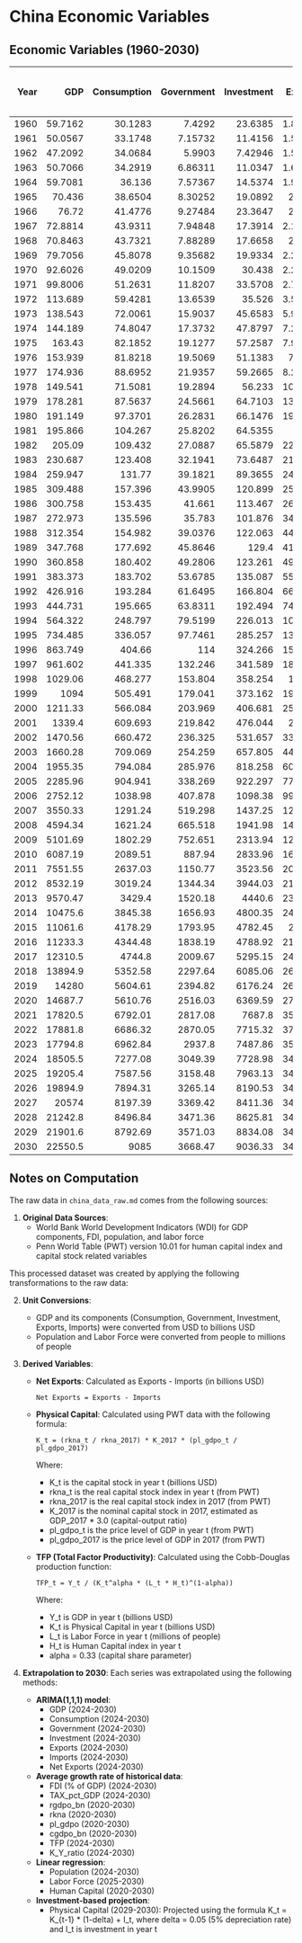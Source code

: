 # China Economic Variables

## Economic Variables (1960-2030)

|   Year |        GDP |   Consumption |   Government |   Investment |    Exports |    Imports |   Net Exports |   Population |   Labor Force |   Physical Capital |      TFP |   FDI (% of GDP) |   Tax Revenue (% of GDP) |   Human Capital |
|-------:|-----------:|--------------:|-------------:|-------------:|-----------:|-----------:|--------------:|-------------:|--------------:|-------------------:|---------:|-----------------:|-------------------------:|----------------:|
|   1960 |    59.7162 |       30.1283 |      7.4292  |     23.6385  |    1.88306 |    1.89059 |     -0.00753  |      667.07  |       nan     |              84.37 | nan      |         nan      |                 nan      |          1.23   |
|   1961 |    50.0567 |       33.1748 |      7.15732 |     11.4156  |    1.50561 |    1.40809 |      0.09752  |      660.33  |       nan     |              84.37 | nan      |         nan      |                 nan      |          1.25   |
|   1962 |    47.2092 |       34.0684 |      5.9903  |      7.42946 |    1.50537 |    1.12772 |      0.37765  |      665.77  |       nan     |              75    | nan      |         nan      |                 nan      |          1.28   |
|   1963 |    50.7066 |       34.2919 |      6.86311 |     11.0347  |    1.66635 |    1.21067 |      0.45568  |      682.335 |       nan     |              65.62 | nan      |         nan      |                 nan      |          1.3    |
|   1964 |    59.7081 |       36.136  |      7.57367 |     14.5374  |    1.93886 |    1.4811  |      0.45776  |      698.355 |       nan     |              75    | nan      |         nan      |                 nan      |          1.32   |
|   1965 |    70.436  |       38.6504 |      8.30252 |     19.0892  |    2.2466  |    1.91642 |      0.33018  |      715.185 |       nan     |              75    | nan      |         nan      |                 nan      |          1.35   |
|   1966 |    76.72   |       41.4776 |      9.27484 |     23.3647  |    2.3706  |    2.1853  |      0.1853   |      735.4   |       nan     |              84.37 | nan      |         nan      |                 nan      |          1.37   |
|   1967 |    72.8814 |       43.9311 |      7.94848 |     17.3914  |    2.15588 |    1.91986 |      0.23602  |      754.55  |       nan     |              75    | nan      |         nan      |                 nan      |          1.39   |
|   1968 |    70.8463 |       43.7321 |      7.88289 |     17.6658  |    2.1147  |    1.84522 |      0.26948  |      774.51  |       nan     |              75    | nan      |         nan      |                 nan      |          1.41   |
|   1969 |    79.7056 |       45.8078 |      9.35682 |     19.9334  |    2.21439 |    1.73119 |      0.4832   |      796.025 |       nan     |              75    | nan      |         nan      |                 nan      |          1.43   |
|   1970 |    92.6026 |       49.0209 |     10.1509  |     30.438   |    2.27422 |    2.20156 |      0.07266  |      818.315 |       nan     |              75    | nan      |         nan      |                 nan      |          1.45   |
|   1971 |    99.8006 |       51.2631 |     11.8207  |     33.5708  |    2.71042 |    2.23313 |      0.477289 |      841.105 |       nan     |              75    | nan      |         nan      |                 nan      |          1.48   |
|   1972 |   113.689  |       59.4281 |     13.6539  |     35.526   |    3.53721 |    2.91645 |      0.62076  |      862.03  |       nan     |              93.75 | nan      |         nan      |                 nan      |          1.51   |
|   1973 |   138.543  |       72.0061 |     15.9037  |     45.6583  |    5.95928 |    5.25779 |      0.701488 |      881.94  |       nan     |             103.12 | nan      |         nan      |                 nan      |          1.53   |
|   1974 |   144.189  |       74.8047 |     17.3732  |     47.8797  |    7.21307 |    7.7162  |     -0.503131 |      900.35  |       nan     |             103.12 | nan      |         nan      |                 nan      |          1.56   |
|   1975 |   163.43   |       82.1852 |     19.1277  |     57.2587  |    7.97457 |    8.35505 |     -0.38048  |      916.395 |       nan     |             112.5  | nan      |         nan      |                 nan      |          1.59   |
|   1976 |   153.939  |       81.8218 |     19.5069  |     51.1383  |    7.4406  |    7.34981 |      0.090791 |      930.685 |       nan     |             225    | nan      |         nan      |                 nan      |          1.62   |
|   1977 |   174.936  |       88.6952 |     21.9357  |     59.2665  |    8.27107 |    8.0604  |      0.210672 |      943.455 |       nan     |             225    | nan      |         nan      |                 nan      |          1.65   |
|   1978 |   149.541  |       71.5081 |     19.2894  |     56.233   |   10.8011  |   12.2617  |     -1.46056  |      956.165 |       nan     |             262.5  | nan      |         nan      |                 nan      |          1.68   |
|   1979 |   178.281  |       87.5637 |     24.5661  |     64.7103  |   13.9626  |   15.5353  |     -1.57264  |      969.005 |       nan     |             299.99 | nan      |           0      |                 nan      |          1.71   |
|   1980 |   191.149  |       97.3701 |     26.2831  |     66.1476  |   19.4057  |   21.8427  |     -2.43699  |      981.235 |       nan     |             337.49 | nan      |           0.03   |                 nan      |          1.74   |
|   1981 |   195.866  |      104.267  |     25.8202  |     64.5355  |   24.37    |   22.2198  |      2.15022  |      993.885 |       nan     |             318.74 | nan      |           0.14   |                 nan      |          1.76   |
|   1982 |   205.09   |      109.432  |     27.0887  |     65.5879  |   22.6001  |   17.7881  |      4.812    |     1008.63  |       nan     |             421.87 | nan      |           0.21   |                 nan      |          1.78   |
|   1983 |   230.687  |      123.408  |     32.1941  |     73.6487  |   21.9563  |   19.3853  |      2.571    |     1023.31  |       nan     |             421.87 | nan      |           0.28   |                 nan      |          1.8    |
|   1984 |   259.947  |      131.77   |     39.1821  |     89.3655  |   24.7643  |   24.7103  |      0.054    |     1036.83  |       nan     |             393.74 | nan      |           0.48   |                 nan      |          1.83   |
|   1985 |   309.488  |      157.396  |     43.9905  |    120.899   |   25.8014  |   38.3024  |    -12.501    |     1051.04  |       nan     |             337.49 | nan      |           0.54   |                 nan      |          1.85   |
|   1986 |   300.758  |      153.435  |     41.661   |    113.467   |   26.2026  |   33.5926  |     -7.39     |     1066.79  |       nan     |             412.49 | nan      |           0.62   |                 nan      |          1.87   |
|   1987 |   272.973  |      135.596  |     35.783   |    101.876   |   34.0729  |   33.7819  |      0.291    |     1084.04  |       nan     |             449.99 | nan      |           0.85   |                 nan      |          1.89   |
|   1988 |   312.354  |      154.982  |     39.0376  |    122.063   |   44.9237  |   48.9847  |     -4.061    |     1101.63  |       nan     |             656.24 | nan      |           1.02   |                 nan      |          1.91   |
|   1989 |   347.768  |      177.692  |     45.8646  |    129.4     |   41.1908  |   46.1188  |     -4.928    |     1118.65  |       nan     |             703.11 | nan      |           0.98   |                 nan      |          1.93   |
|   1990 |   360.858  |      180.402  |     49.2806  |    123.261   |   49.1298  |   38.4618  |     10.668    |     1135.18  |       639.912 |             609.36 |   0.366  |           0.97   |                 nan      |          1.96   |
|   1991 |   383.373  |      183.702  |     53.6785  |    135.087   |   55.5427  |   43.9417  |     11.601    |     1150.78  |       646.246 |             609.36 |   0.3824 |           1.14   |                 nan      |          1.99   |
|   1992 |   426.916  |      193.284  |     61.6495  |    166.804   |   66.8474  |   61.8494  |      4.998    |     1164.97  |       652.547 |             843.74 |   0.3746 |           2.61   |                 nan      |          2.03   |
|   1993 |   444.731  |      195.665  |     63.8311  |    192.494   |   74.2803  |   86.0723  |    -11.792    |     1178.44  |       658.329 |            1115.61 |   0.35   |           6.19   |                 nan      |          2.06   |
|   1994 |   564.322  |      248.797  |     79.5199  |    226.013   |  104.607   |   97.2504  |      7.357    |     1191.84  |       664.566 |            1049.98 |   0.4446 |           5.99   |                 nan      |          2.1    |
|   1995 |   734.485  |      336.057  |     97.7461  |    285.257   |  131.859   |  119.901   |     11.958    |     1204.86  |       671.238 |            1274.98 |   0.5321 |           4.88   |                 nan      |          2.14   |
|   1996 |   863.749  |      404.66   |    114       |    324.266   |  154.812   |  137.262   |     17.55     |     1217.55  |       678.36  |            1603.1  |   0.5703 |           4.65   |                 nan      |          2.17   |
|   1997 |   961.602  |      441.335  |    132.246   |    341.589   |  187.447   |  144.624   |     42.8232   |     1230.08  |       686.473 |            1874.97 |   0.5906 |           4.73   |                 nan      |          2.21   |
|   1998 |  1029.06   |      468.277  |    153.804   |    358.254   |  188.75    |  144.914   |     43.8367   |     1241.93  |       694.002 |            2362.46 |   0.5758 |           4.44   |                 nan      |          2.24   |
|   1999 |  1094      |      505.491  |    179.041   |    373.162   |  198.699   |  168.058   |     30.641    |     1252.73  |       700.422 |            2559.33 |   0.5854 |           3.75   |                 nan      |          2.28   |
|   2000 |  1211.33   |      566.084  |    203.969   |    406.681   |  253.092   |  224.306   |     28.7859   |     1262.64  |       706.838 |            2887.45 |   0.6135 |           3.48   |                 nan      |          2.31   |
|   2001 |  1339.4    |      609.693  |    219.842   |    476.044   |  272.06    |  243.974   |     28.0862   |     1271.85  |       715.929 |            3299.94 |   0.6396 |           3.51   |                 nan      |          2.33   |
|   2002 |  1470.56   |      660.472  |    236.325   |    531.657   |  333.002   |  295.62    |     37.3827   |     1280.4   |       725.939 |            3712.44 |   0.6652 |           3.61   |                 nan      |          2.35   |
|   2003 |  1660.28   |      709.069  |    254.259   |    657.805   |  447.958   |  412.137   |     35.8211   |     1288.4   |       735.682 |            4312.43 |   0.7061 |           3.49   |                 nan      |          2.36   |
|   2004 |  1955.35   |      794.084  |    285.976   |    818.258   |  607.357   |  556.183   |     51.1744   |     1296.08  |       744.937 |            5174.91 |   0.7717 |           3.48   |                 nan      |          2.38   |
|   2005 |  2285.96   |      904.941  |    338.269   |    922.297   |  773.339   |  648.712   |    124.627    |     1303.72  |       754.465 |            6093.65 |   0.8424 |           4.55   |                   8.57   |          2.4    |
|   2006 |  2752.12   |     1038.98   |    407.878   |   1098.38    |  991.731   |  782.812   |    208.919    |     1311.02  |       761.949 |            7612.37 |   0.9356 |           4.51   |                   9.06   |          2.4    |
|   2007 |  3550.33   |     1291.24   |    519.298   |   1437.25    | 1258.06    |  950.021   |    308.036    |     1317.88  |       766.487 |           10209.2  |   1.0871 |           4.4    |                   9.77   |          2.41   |
|   2008 |  4594.34   |     1621.24   |    665.518   |   1941.98    | 1497.87    | 1149.04    |    348.833    |     1324.65  |       769.78  |           13874.8  |   1.2629 |           3.73   |                  10.1    |          2.42   |
|   2009 |  5101.69   |     1802.29   |    752.651   |   2313.94    | 1262.66    | 1042.53    |    220.13     |     1331.26  |       772.141 |           16143.5  |   1.3269 |           2.57   |                  10.31   |          2.43   |
|   2010 |  6087.19   |     2089.51   |    887.94    |   2833.96    | 1654.82    | 1432.42    |    222.401    |     1337.7   |       773.873 |           19349.7  |   1.4842 |           4      |                  10.21   |          2.44   |
|   2011 |  7551.55   |     2637.03   |   1150.77    |   3523.56    | 2006.31    | 1825.41    |    180.895    |     1345.04  |       778.276 |           25312.1  |   1.6591 |           3.71   |                  10.31   |          2.48   |
|   2012 |  8532.19   |     3019.24   |   1344.34    |   3944.03    | 2175.07    | 1943.21    |    231.864    |     1354.19  |       779.023 |           29737    |   1.7612 |           2.83   |                  10.26   |          2.51   |
|   2013 |  9570.47   |     3429.4    |   1520.18    |   4440.6     | 2354.26    | 2119.39    |    234.872    |     1363.24  |       779.251 |           36336.9  |   1.8281 |           3.04   |                   9.91   |          2.55   |
|   2014 | 10475.6    |     3845.38   |   1656.93    |   4800.35    | 2462.83    | 2241.28    |    221.55     |     1371.86  |       780.37  |           42749.3  |   1.8839 |           2.56   |                   9.68   |          2.57   |
|   2015 | 11061.6    |     4178.29   |   1793.95    |   4782.45    | 2362.1     | 2003.26    |    358.836    |     1379.86  |       781.077 |           47464.8  |   1.9051 |           2.19   |                   9.38   |          2.6    |
|   2016 | 11233.3    |     4344.48   |   1838.19    |   4788.92    | 2199.97    | 1944.49    |    255.484    |     1387.79  |       780.933 |           51749.1  |   1.8704 |           1.56   |                   9.12   |          2.62   |
|   2017 | 12310.5    |     4744.8    |   2009.67    |   5295.15    | 2424.22    | 2208.52    |    215.697    |     1396.21  |       779.167 |           59061.5  |   1.9495 |           1.35   |                   9.42   |          2.65   |
|   2018 | 13894.9    |     5352.58   |   2297.64    |   6085.06    | 2655.61    | 2564.12    |     91.4873   |     1402.76  |       776.869 |           72551.9  |   2.0483 |           1.69   |                   9.05   |          2.67   |
|   2019 | 14280      |     5604.61   |   2394.82    |   6176.24    | 2628.94    | 2496.15    |    132.788    |     1407.74  |       775.928 |           78542.4  |   2.0366 |           1.31   |                   8.49   |          2.7    |
|   2020 | 14687.7    |     5610.76   |   2516.03    |   6369.59    | 2729.88    | 2374.74    |    355.147    |     1411.1   |       763.83  |           80896    |   2.0721 |           1.72   |                   8.09   |          2.7469 |
|   2021 | 17820.5    |     6792.01   |   2817.08    |   7687.8     | 3554.11    | 3093.28    |    460.829    |     1412.36  |       781.188 |           83510.9  |   2.4355 |           1.93   |                   7.97   |          2.7724 |
|   2022 | 17881.8    |     6686.32   |   2870.05    |   7715.32    | 3717.89    | 3140.04    |    577.847    |     1412.17  |       770.113 |           86397.1  |   2.4247 |           1.06   |                   7.7    |          2.7978 |
|   2023 | 17794.8    |     6962.84   |   2937.8     |   7487.86    | 3513.24    | 3127.2     |    386.035    |     1410.71  |       774.608 |           89565.1  |   2.3606 |           0.24   |                   7.84   |          2.8233 |
|   2024 | 18505.5    |     7277.08   |   3049.39    |   7728.98    | 3497.14    | 3211.85    |    285.289    |     1521.25  |       773.129 |           93026.6  |   2.4127 |           0.1518 |                   7.7602 |          2.8487 |
|   2025 | 19205.4    |     7587.56   |   3158.48    |   7963.13    | 3499.93    | 3155.33    |    344.596    |     1533.93  |       813.845 |           96794.2  |   2.3738 |           0.096  |                   7.6813 |          2.8742 |
|   2026 | 19894.9    |     7894.31   |   3265.14    |   8190.53    | 3499.44    | 3193.07    |    306.376    |     1546.62  |       818.116 |          100881    |   2.4027 |           0.0608 |                   7.6031 |          2.8996 |
|   2027 | 20574      |     8197.39   |   3369.42    |   8411.36    | 3499.53    | 3167.87    |    331.656    |     1559.3   |       822.387 |          105303    |   2.4268 |           0.0384 |                   7.5257 |          2.9251 |
|   2028 | 21242.8    |     8496.84   |   3471.36    |   8625.81    | 3499.51    | 3184.69    |    314.818    |     1571.98  |       826.658 |          110075    |   2.4463 |           0.0243 |                   7.4491 |          2.9505 |
|   2029 | 21901.6    |     8792.69   |   3571.03    |   8834.08    | 3499.51    | 3173.46    |    326.054    |     1584.66  |       830.929 |          115214    |   2.4614 |           0.0154 |                   7.3733 |          2.976  |
|   2030 | 22550.5    |     9085      |   3668.47    |   9036.33    | 3499.51    | 3180.96    |    318.553    |     1597.34  |       835.2   |          120738    |   2.4724 |           0.0097 |                   7.2983 |          3.0015 |

## Notes on Computation

The raw data in `china_data_raw.md` comes from the following sources:

1. **Original Data Sources**:
   - World Bank World Development Indicators (WDI) for GDP components, FDI, population, and labor force
   - Penn World Table (PWT) version 10.01 for human capital index and capital stock related variables

This processed dataset was created by applying the following transformations to the raw data:

2. **Unit Conversions**:
   - GDP and its components (Consumption, Government, Investment, Exports, Imports) were converted from USD to billions USD
   - Population and Labor Force were converted from people to millions of people

3. **Derived Variables**:
   - **Net Exports**: Calculated as Exports - Imports (in billions USD)
     ```
     Net Exports = Exports - Imports
     ```

   - **Physical Capital**: Calculated using PWT data with the following formula:
     ```
     K_t = (rkna_t / rkna_2017) * K_2017 * (pl_gdpo_t / pl_gdpo_2017)
     ```
     Where:
     - K_t is the capital stock in year t (billions USD)
     - rkna_t is the real capital stock index in year t (from PWT)
     - rkna_2017 is the real capital stock index in 2017 (from PWT)
     - K_2017 is the nominal capital stock in 2017, estimated as GDP_2017 * 3.0 (capital-output ratio)
     - pl_gdpo_t is the price level of GDP in year t (from PWT)
     - pl_gdpo_2017 is the price level of GDP in 2017 (from PWT)

   - **TFP (Total Factor Productivity)**: Calculated using the Cobb-Douglas production function:
     ```
     TFP_t = Y_t / (K_t^alpha * (L_t * H_t)^(1-alpha))
     ```
     Where:
     - Y_t is GDP in year t (billions USD)
     - K_t is Physical Capital in year t (billions USD)
     - L_t is Labor Force in year t (millions of people)
     - H_t is Human Capital index in year t
     - alpha = 0.33 (capital share parameter)

4. **Extrapolation to 2030**:
   Each series was extrapolated using the following methods:

   - **ARIMA(1,1,1) model**: 
     - GDP (2024-2030)
     - Consumption (2024-2030)
     - Government (2024-2030)
     - Investment (2024-2030)
     - Exports (2024-2030)
     - Imports (2024-2030)
     - Net Exports (2024-2030)
   - **Average growth rate of historical data**: 
     - FDI (% of GDP) (2024-2030)
     - TAX_pct_GDP (2024-2030)
     - rgdpo_bn (2020-2030)
     - rkna (2020-2030)
     - pl_gdpo (2020-2030)
     - cgdpo_bn (2020-2030)
     - TFP (2024-2030)
     - K_Y_ratio (2024-2030)
   - **Linear regression**: 
     - Population (2024-2030)
     - Labor Force (2025-2030)
     - Human Capital (2020-2030)
   - **Investment-based projection**: 
     - Physical Capital (2029-2030): Projected using the formula K_t = K_{t-1} * (1-delta) + I_t, where delta = 0.05 (5% depreciation rate) and I_t is investment in year t

